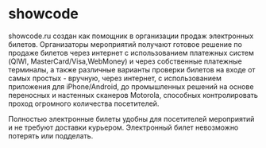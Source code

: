 showcode
========

showcode.ru создан как помощник в организации продаж электронных билетов. Организаторы мероприятий получают готовое решение по продаже билетов через интернет с использованием платежных систем (QIWI, MasterCard/Visa,WebMoney) и через собственные платежные терминалы, а также различные варианты проверки билетов на входе от самых простых - вручную, через интернет, с использованием приложения для iPhone/Android, до промышленных решений на основе переносных и настенных сканеров Motorola, способных контролировать проход огромного количества посетителей.

Полностью электронные билеты удобны для посетителей мероприятий и не требуют доставки курьером. Электронный билет невозможно потерять или подделать.
